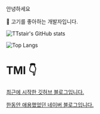 
안녕하세요 

:meat_on_bone:
고기를 좋아하는 개발자입니다.


![TTstair's GitHub stats](https://github-readme-stats.vercel.app/api?username=voka&show_icons=true&theme=highcontrast)

![Top Langs](https://github-readme-stats.vercel.app/api/top-langs/?username=voka&layout=compact&theme=highcontrast)


# TMI :point_down:
[최근에 시작한 깃허브 블로그입니다.](https://voka.github.io/)


[한동안 애용했었던 네이버 블로그입니다.](https://blog.naver.com/chdlswhd7)

